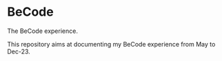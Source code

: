 # BeCode
The BeCode experience.

This repository aims at documenting my BeCode experience from May to Dec-23.
